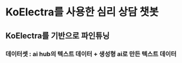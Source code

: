 # KoElectra를 사용한 심리 상담 챗봇

## KoElectra를 기반으로 파인튜닝

### 데이터셋 :  ai hub의 텍스트 데이터 + 생성형 ai로 만든 텍스트 데이터
